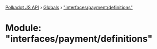 [Polkadot JS API](../README.md) › [Globals](../globals.md) › ["interfaces/payment/definitions"](_interfaces_payment_definitions_.md)

# Module: "interfaces/payment/definitions"


